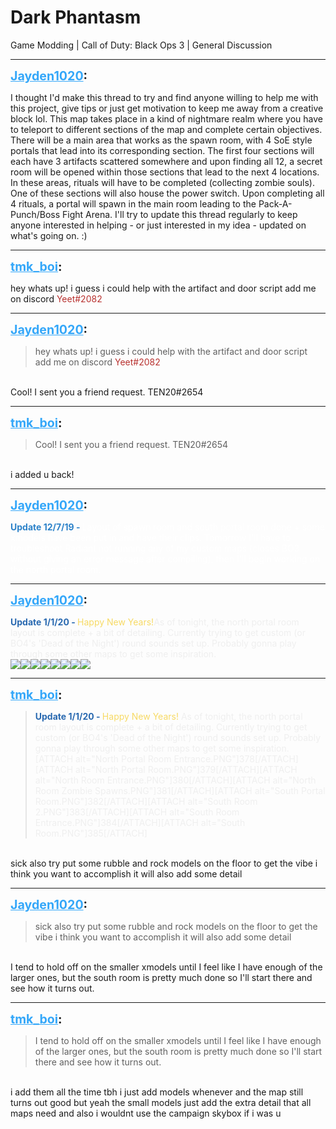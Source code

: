 # Dark Phantasm
Game Modding | Call of Duty: Black Ops 3 | General Discussion

---
<strong style="font-size: 1.4em;"><span style="text-decoration: underline;text-decoration-color: #34a7f9;"><span style="color:#34a7f9;">Jayden1020</span></span>:</strong>

<p>I thought I&#39;d make this thread to try and find anyone willing to help me with this project, give tips or just get motivation to keep me away from a creative block lol. This map takes place in a kind of nightmare realm where you have to teleport to different sections of the map and complete certain objectives. There will be a main area that works as the spawn room, with 4 SoE style portals that lead into its corresponding section. The first four sections will each have 3 artifacts scattered somewhere and upon finding all 12, a secret room will be opened within those sections that lead to the next 4 locations. In these areas, rituals will have to be completed (collecting zombie souls). One of these sections will also house the power switch. Upon completing all 4 rituals, a portal will spawn in the main room leading to the Pack-A-Punch/Boss Fight Arena. I&#39;ll try to update this thread regularly to keep anyone interested in helping - or just interested in my idea - updated on what&#39;s going on.  :)</p>

---
<strong style="font-size: 1.4em;"><span style="text-decoration: underline;text-decoration-color: #34a7f9;"><span style="color:#34a7f9;">tmk_boi</span></span>:</strong>

<p>hey whats up! i guess i could help with the artifact and door script add me on discord  <span style="color:rgb(184, 49, 47);">Yeet#2082</span></p>

---
<strong style="font-size: 1.4em;"><span style="text-decoration: underline;text-decoration-color: #34a7f9;"><span style="color:#34a7f9;">Jayden1020</span></span>:</strong>

<p><blockquote>hey whats up! i guess i could help with the artifact and door script add me on discord  <span style="color:rgb(184, 49, 47);">Yeet#2082</span><br /></blockquote><br />Cool! I sent you a friend request. TEN20#2654</p>

---
<strong style="font-size: 1.4em;"><span style="text-decoration: underline;text-decoration-color: #34a7f9;"><span style="color:#34a7f9;">tmk_boi</span></span>:</strong>

<p><blockquote>Cool! I sent you a friend request. TEN20#2654<br /></blockquote><br /> i added u back!</p>

---
<strong style="font-size: 1.4em;"><span style="text-decoration: underline;text-decoration-color: #34a7f9;"><span style="color:#34a7f9;">Jayden1020</span></span>:</strong>

<p><span style="color:rgb(44, 130, 201);"><strong>Update 12/7/19 - </strong></span><span style="color:rgb(255, 255, 255);">Layout of spawn room and south portal room done + some xmodels have been put in and have their clips. Tomorrow I&#39;ll have to troubleshoot Radiant not running any of my custom maps (closes BO3 without giving an error message after compiling), then I&#39;ll begin working on the north portal room.</span></p>

---
<strong style="font-size: 1.4em;"><span style="text-decoration: underline;text-decoration-color: #34a7f9;"><span style="color:#34a7f9;">Jayden1020</span></span>:</strong>

<p><strong><span style="color:rgb(41, 105, 176);">Update 1/1/20 - </span></strong><span style="color:rgb(247, 218, 100);">Happy New Years!</span><strong><span style="color:rgb(239, 239, 239);"></span></strong><span style="color:rgb(239, 239, 239);">As of tonight, the north portal room layout is complete + a bit of detailing. Currently trying to get custom (or BO4&#39;s &#39;Dead of the Night&#39;) round sounds set up. Probably gonna play through some other maps to get some inspiration.<br /><img style="max-width: 500px;" src="{{ '/wiki/threads/assets/a.378.png' | relative_url }}"><img style="max-width: 500px;" src="{{ '/wiki/threads/assets/a.379.png' | relative_url }}"><img style="max-width: 500px;" src="{{ '/wiki/threads/assets/a.380.png' | relative_url }}"><img style="max-width: 500px;" src="{{ '/wiki/threads/assets/a.381.png' | relative_url }}"><img style="max-width: 500px;" src="{{ '/wiki/threads/assets/a.382.png' | relative_url }}"><img style="max-width: 500px;" src="{{ '/wiki/threads/assets/a.383.png' | relative_url }}"><img style="max-width: 500px;" src="{{ '/wiki/threads/assets/a.384.png' | relative_url }}"><img style="max-width: 500px;" src="{{ '/wiki/threads/assets/a.385.png' | relative_url }}"></span></p>

---
<strong style="font-size: 1.4em;"><span style="text-decoration: underline;text-decoration-color: #34a7f9;"><span style="color:#34a7f9;">tmk_boi</span></span>:</strong>

<p><blockquote><strong><span style="color:rgb(41, 105, 176);">Update 1/1/20 - </span></strong><span style="color:rgb(247, 218, 100);">Happy New Years!</span> <span style="color:rgb(239, 239, 239);">As of tonight, the north portal room layout is complete + a bit of detailing. Currently trying to get custom (or BO4&#39;s &#39;Dead of the Night&#39;) round sounds set up. Probably gonna play through some other maps to get some inspiration.<br />[ATTACH alt=&quot;North Portal Room Entrance.PNG&quot;]378[/ATTACH][ATTACH alt=&quot;North Portal Room.PNG&quot;]379[/ATTACH][ATTACH alt=&quot;North Room Entrance.PNG&quot;]380[/ATTACH][ATTACH alt=&quot;North Room Zombie Spawns.PNG&quot;]381[/ATTACH][ATTACH alt=&quot;South Portal Room.PNG&quot;]382[/ATTACH][ATTACH alt=&quot;South Room 2.PNG&quot;]383[/ATTACH][ATTACH alt=&quot;South Room Entrance.PNG&quot;]384[/ATTACH][ATTACH alt=&quot;South Room.PNG&quot;]385[/ATTACH]</span><br /></blockquote><br />sick also try put some rubble and rock models on the floor to get the vibe i think you want to accomplish it will also add some detail</p>

---
<strong style="font-size: 1.4em;"><span style="text-decoration: underline;text-decoration-color: #34a7f9;"><span style="color:#34a7f9;">Jayden1020</span></span>:</strong>

<p><blockquote>sick also try put some rubble and rock models on the floor to get the vibe i think you want to accomplish it will also add some detail<br /></blockquote><br />I tend to hold off on the smaller xmodels until I feel like I have enough of the larger ones, but the south room is pretty much done so I&#39;ll start there and see how it turns out.</p>

---
<strong style="font-size: 1.4em;"><span style="text-decoration: underline;text-decoration-color: #34a7f9;"><span style="color:#34a7f9;">tmk_boi</span></span>:</strong>

<p><blockquote>I tend to hold off on the smaller xmodels until I feel like I have enough of the larger ones, but the south room is pretty much done so I&#39;ll start there and see how it turns out.<br /></blockquote><br />i add them all the time tbh i just add models whenever and the map still turns out good but yeah the small models just add the extra detail that all maps need and also i wouldnt use the campaign skybox if i was u</p>
